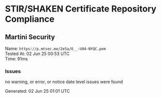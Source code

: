 # STIR/SHAKEN Certificate Repository Compliance

## Martini Security

Name: `https://p.mtsec.me/2e5a/O__-U04-NYQC.pem`\
Tested At: 02 Jun 25 00:53 UTC\
Time: 91ms

### Issues

no warning, or error, or notice date level issues were found

Generated: 02 Jun 25 01:01 UTC